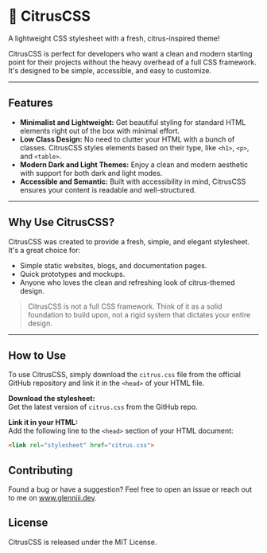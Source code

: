 # 🍊 CitrusCSS

A lightweight CSS stylesheet with a fresh, citrus-inspired theme!

CitrusCSS is perfect for developers who want a clean and modern starting point for their projects without the heavy overhead of a full CSS framework. It's designed to be simple, accessible, and easy to customize.

---

## Features

- **Minimalist and Lightweight:** Get beautiful styling for standard HTML elements right out of the box with minimal effort.
- **Low Class Design:** No need to clutter your HTML with a bunch of classes. CitrusCSS styles elements based on their type, like `<h1>`, `<p>`, and `<table>`.
- **Modern Dark and Light Themes:** Enjoy a clean and modern aesthetic with support for both dark and light modes.
- **Accessible and Semantic:** Built with accessibility in mind, CitrusCSS ensures your content is readable and well-structured.

---

## Why Use CitrusCSS?

CitrusCSS was created to provide a fresh, simple, and elegant stylesheet. It's a great choice for:

- Simple static websites, blogs, and documentation pages.
- Quick prototypes and mockups.
- Anyone who loves the clean and refreshing look of citrus-themed design.

> CitrusCSS is not a full CSS framework. Think of it as a solid foundation to build upon, not a rigid system that dictates your entire design.

---

## How to Use

To use CitrusCSS, simply download the `citrus.css` file from the official GitHub repository and link it in the `<head>` of your HTML file.

**Download the stylesheet:**  
Get the latest version of `citrus.css` from the GitHub repo.

**Link it in your HTML:**  
Add the following line to the `<head>` section of your HTML document:

```html
<link rel="stylesheet" href="citrus.css">
```

## Contributing
Found a bug or have a suggestion? Feel free to open an issue or reach out to me on www.glenniii.dev.

## License
CitrusCSS is released under the MIT License.

